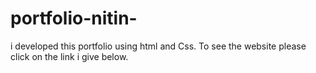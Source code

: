 # portfolio-nitin-
i developed this portfolio using html and Css. To see the website please click on the link i give below.
